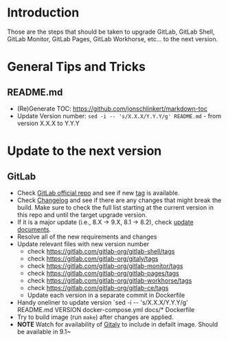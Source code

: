 # Introduction

Those are the steps that should be taken to upgrade GitLab, GitLab Shell, GitLab Monitor, GitLab Pages, GitLab Workhorse, etc... to the next version.

# General Tips and Tricks

## README.md

- (Re)Generate TOC: https://github.com/jonschlinkert/markdown-toc
- Update Version number: `sed -i -- 's/X.X.X/Y.Y.Y/g' README.md` - from version X.X.X to Y.Y.Y

# Update to the next version

## GitLab

 - Check [GitLab official repo](https://gitlab.com/gitlab-org/gitlab-ce) and see if new [tag](https://gitlab.com/gitlab-org/gitlab-ce/tags) is available.
 - Check [Changelog](https://gitlab.com/gitlab-org/gitlab-ce/blob/master/CHANGELOG.md) and see if there are any changes that might break the build. Make sure to check the full list starting at the current version in this repo and until the target upgrade version.
 - If it is a major update (i.e., 8.X -> 9.X, 8.1 -> 8.2), check [update documents](https://gitlab.com/gitlab-org/gitlab-ce/tree/master/doc/update).
 - Resolve all of the new requirements and changes
 - Update relevant files with new version number
   - check https://gitlab.com/gitlab-org/gitlab-shell/tags
   - check https://gitlab.com/gitlab-org/gitaly/tags
   - check https://gitlab.com/gitlab-org/gitlab-monitor/tags
   - check https://gitlab.com/gitlab-org/gitlab-pages/tags
   - check https://gitlab.com/gitlab-org/gitlab-workhorse/tags
   - check https://gitlab.com/gitlab-org/gitlab-ce/tags
   - Update each version in a separate commit in Dockerfile
 - Handy oneliner to update version `sed -i -- 's/X\.X\.X/Y.Y.Y/g' README.md VERSION docker-compose.yml docs/* Dockerfile
 - Try to build image (run `make`) after changes are applied.
 - **NOTE** Watch for availability of [Gitaly](https://gitlab.com/gitlab-org/gitaly) to include in defailt image. Should be available in 9.1~
